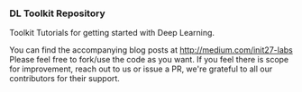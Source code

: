### DL Toolkit Repository

Toolkit Tutorials for getting started with Deep Learning.

You can find the accompanying blog posts at http://medium.com/init27-labs Please feel free to fork/use the code as you want. If you feel there is scope for improvement, reach out to us or issue a PR, we're grateful to all our contributors for their support.
